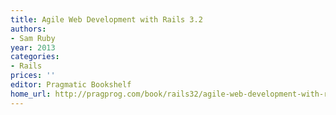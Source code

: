```yaml
---
title: Agile Web Development with Rails 3.2
authors:
- Sam Ruby
year: 2013
categories:
- Rails
prices: ''
editor: Pragmatic Bookshelf
home_url: http://pragprog.com/book/rails32/agile-web-development-with-rails-3-2
---
```

